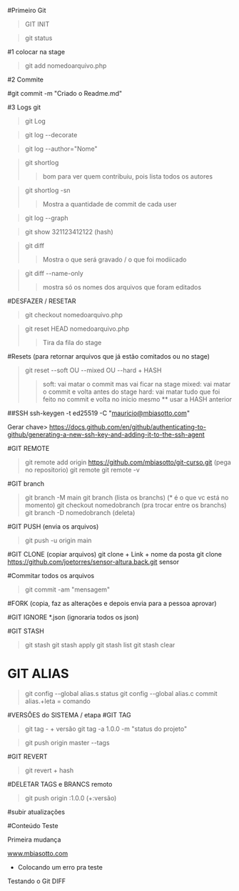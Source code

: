 #Primeiro Git
>GIT INIT

> git status

#1 colocar na stage

> git add nomedoarquivo.php

#2 Commite

#git commit -m "Criado o Readme.md"

#3 Logs git
> git Log

> git log --decorate

> git log --author="Nome"

> git shortlog
>> bom para ver quem contribuiu, pois lista todos os autores

> git shortlog -sn
>> Mostra a quantidade de commit de cada user

> git log --graph

> git show 321123412122 (hash)

> git diff
>> Mostra o que será gravado / o que foi modiicado

> git diff --name-only
>> mostra só os nomes dos arquivos que foram editados


#DESFAZER / RESETAR  
> git checkout nomedoarquivo.php

> git reset HEAD nomedoarquivo.php
>> Tira da fila do stage

#Resets (para retornar arquivos que já estão comitados ou no stage)
> git reset --soft    OU     --mixed    OU     --hard   + HASH
>> soft: vai matar o commit mas vai ficar na stage
>> mixed: vai matar o commit e volta antes do stage
>> hard: vai matar tudo que foi feito no commit e volta no inicio mesmo
>> ** usar a HASH anterior



##SSH
ssh-keygen -t ed25519 -C "mauricio@mbiasotto.com"

Gerar chave>
https://docs.github.com/en/github/authenticating-to-github/generating-a-new-ssh-key-and-adding-it-to-the-ssh-agent


#GIT REMOTE
> git remote add origin https://github.com/mbiasotto/git-curso.git  (pega no repositorio)
> git remote
> git remote -v

#GIT branch
> git branch -M main
> git branch (lista os branchs) (* é o que vc está no momento)
> git checkout nomedobranch (pra trocar entre os branchs)
> git branch -D nomedobranch (deleta)

#GIT PUSH (envia os arquivos)
> git push -u origin main


#GIT CLONE (copiar arquivos)
git clone    + Link +    nome da posta
git clone https://github.com/joetorres/sensor-altura.back.git sensor


#Commitar todos os arquivos
> git commit -am "mensagem"


#FORK (copia, faz as alterações e depois envia para a pessoa aprovar)


#GIT IGNORE
*.json (ignoraria todos os json)


#GIT STASH
> git stash
> git stash apply
> git stash list
> git stash clear

# GIT ALIAS
> git config --global alias.s status
> git config --global alias.c commit
> alias.+leta = comando

#VERSÔES do SISTEMA / etapa
#GIT TAG
> git tag - + versão
> git tag -a 1.0.0 -m "status do projeto"

> git push origin master --tags

#GIT REVERT
> git revert + hash


#DELETAR TAGS e BRANCS remoto
> git push origin :1.0.0 (+:versão)



#subir atualizações

#Conteúdo Teste

Primeira mudança

www.mbiasotto.com



- Colocando um erro pra teste




Testando o Git DIFF